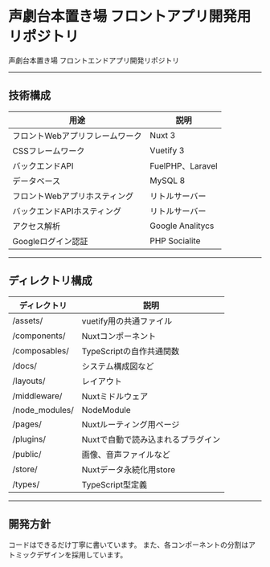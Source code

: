 # 声劇台本置き場 フロントアプリ開発用リポジトリ

声劇台本置き場 フロントエンドアプリ開発リポジトリ

***

## 技術構成

| 用途                            | 説明             |
| ------------------------------- | ---------------- |
| フロントWebアプリフレームワーク | Nuxt 3           |
| CSSフレームワーク               | Vuetify 3        |
| バックエンドAPI                 | FuelPHP、Laravel |
| データベース                    | MySQL 8          |
| フロントWebアプリホスティング   | リトルサーバー   |
| バックエンドAPIホスティング     | リトルサーバー   |
| アクセス解析                    | Google Analitycs |
| Googleログイン認証              | PHP Socialite    |

***

## ディレクトリ構成

| ディレクトリ   | 説明                               |
| -------------- | ---------------------------------- |
| /assets/       | vuetify用の共通ファイル            |
| /components/   | Nuxtコンポーネント                 |
| /composables/  | TypeScriptの自作共通関数           |
| /docs/         | システム構成図など                 |
| /layouts/      | レイアウト                         |
| /middleware/   | Nuxtミドルウェア                   |
| /node_modules/ | NodeModule                         |
| /pages/        | Nuxtルーティング用ページ           |
| /plugins/      | Nuxtで自動で読み込まれるプラグイン |
| /public/       | 画像、音声ファイルなど             |
| /store/        | Nuxtデータ永続化用store            |
| /types/        | TypeScript型定義                   |

***

## 開発方針

コードはできるだけ丁寧に書いています。
また、各コンポーネントの分割はアトミックデザインを採用しています。
